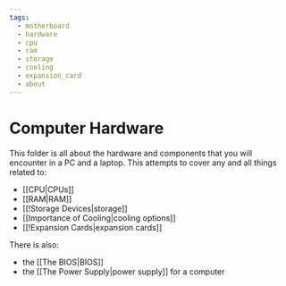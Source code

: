 ```yaml
---
tags:
  - motherboard
  - hardware
  - cpu
  - ram
  - storage
  - cooling
  - expansion_card
  - about
---
```

# Computer Hardware

This folder is all about the hardware and components that you will encounter in a PC and a laptop. This attempts to cover any and all things related to:

- [[CPU|CPUs]]
- [[RAM|RAM]]
- [[!Storage Devices|storage]]
- [[Importance of Cooling|cooling options]]
- [[!Expansion Cards|expansion cards]]

There is also:

- the [[The BIOS|BIOS]]
- the [[The Power Supply|power supply]] for a computer
